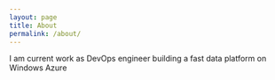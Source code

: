 ```yaml
---
layout: page
title: About
permalink: /about/
---
```


I am current work as DevOps engineer building a fast data platform on Windows Azure